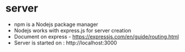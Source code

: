 # server
- npm is a Nodejs package manager 
- Nodejs works with express.js for server creation 
- Document on express - https://expressjs.com/en/guide/routing.html
- Server is started on : http://localhost:3000

